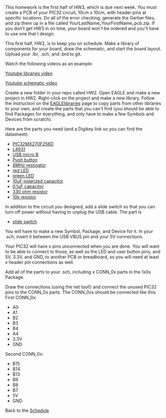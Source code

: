This homework is the first half of HW3, which is due next week. You must create a PCB of your PIC32 circuit, 10cm x 10cm, with header pins at specific locations. Do all of the error checking, generate the Gerber files, and zip them up in a file called YourLastName_YourFirstName_pcb.zip. If you don't get HW3 in on time, your board won't be ordered and you'll have to use one that I design.

This first half, HW2, is to keep you on schedule. Make a library of components for your board, draw the schematic, and start the board layout. Upload your .lbr, .sch, and .brd to git.

Watch the following videos as an example:

[Youtube libraries video](https://youtu.be/LUk2yj2UKlE)


[Youtube schematic video](https://youtu.be/hp5ahpYY9M8)

Create a new folder in your repo called HW2. Open EAGLE and make a new project in HW2. Right-click on the project and make a new library. Follow the instruction on the [EAGLElibraries](https://github.com/ndm736/ME433_2019/wiki/EAGLElibraries) page to copy parts from other libraries to your own, and create the parts that you can't find (you should be able to find Packages for everything, and only have to make a few Symbols and Devices from scratch).

Here are the parts you need (and a Digikey link so you can find the datasheet):
* [PIC32MX270F256D](https://www.digikey.com/product-detail/en/microchip-technology/PIC32MX270F256D-I-PT/PIC32MX270F256D-I-PT-ND/4876287)
* [L4931](https://www.digikey.com/product-detail/en/stmicroelectronics/L4931CZ33-AP/497-7246-1-ND/1884870)
* [USB micro B](https://www.digikey.com/product-detail/en/amphenol-icc-fci/10118194-0001LF/609-4618-1-ND/2785382)
* [Push button](http://www.digikey.com/product-search/en?keywords=P8072SCT-ND)
* [8MHz resonator](http://www.digikey.com/product-search/en?keywords=490-1212-ND)
* [red LED](http://www.digikey.com/product-search/en?keywords=754-1211-ND)
* [green LED](http://www.digikey.com/product-search/en?keywords=754-1210-ND)
* [10uF polarized capacitor](http://www.digikey.com/product-search/en?keywords=478-9320-ND)
* [0.1uF capacitor](http://www.digikey.com/product-search/en?keywords=BC1148CT-ND)
* [330 ohm resistor](http://www.digikey.com/product-search/en?keywords=CF14JT330RTR-ND)
* [10k resistor](http://www.digikey.com/product-search/en?keywords=CF14JT10K0TR-ND)

In addition to the circuit you designed, add a slide switch so that you can turn off power without having to unplug the USB cable. The part is
* [slide switch](http://www.digikey.com/product-search/en?keywords=A107673-ND)

You will have to make a new Symbol, Package, and Device for it. In your .sch, insert it between the USB VBUS pin and your 5V connections.

Your PIC32 will have x pins unconnected when you are done. You will want to be able to connect to those, as well as the LED and user button pins, and 5V, 3.3V, and GND, to another PCB or breadboard, so you will need at least x header pin connections as well.

Add all of the parts to your .sch, including x CONN_0x parts in the 1x0x Package.

Draw the connections (using the net tool!) and connect the unused PIC32 pins to the CONN_0x parts. The CONN_0xs should be connected like this:
First CONN_0x:
* A0
* A1
* B2
* B3
* B4
* A4
* 3.3V
* GND

Second CONN_0x:
* B15
* B14
* B13
* B9
* B8
* B7
* 5V
* GND

Back to the [Schedule](https://github.com/ndm736/ME433_2019/wiki/Schedule)